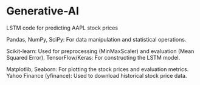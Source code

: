 # Generative-AI
LSTM code for predicting AAPL stock prices

Pandas, NumPy, SciPy: For data manipulation and statistical operations.

Scikit-learn: Used for preprocessing (MinMaxScaler) and evaluation (Mean Squared Error).
TensorFlow/Keras: For constructing the LSTM model.

Matplotlib, Seaborn: For plotting the stock prices and evaluation metrics.
Yahoo Finance (yfinance): Used to download historical stock price data.
